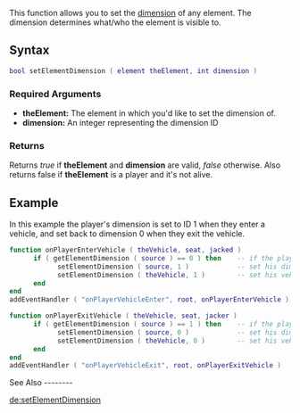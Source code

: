 This function allows you to set the [dimension](/docs/dimension.md "wikilink") of any element. The dimension determines what/who the element is visible to.

Syntax
------

``` lua
bool setElementDimension ( element theElement, int dimension )
```

### Required Arguments

-   **theElement:** The element in which you'd like to set the dimension of.
-   **dimension:** An integer representing the dimension ID

### Returns

Returns *true* if **theElement** and **dimension** are valid, *false* otherwise. Also returns false if **theElement** is a player and it's not alive.

Example
-------

<section name="Server" class="server" show="true">
In this example the player's dimension is set to ID 1 when they enter a vehicle, and set back to dimension 0 when they exit the vehicle.

``` lua
function onPlayerEnterVehicle ( theVehicle, seat, jacked )
      if ( getElementDimension ( source ) == 0 ) then    -- if the player is in dimension 0
            setElementDimension ( source, 1 )            -- set his dimension to 1
            setElementDimension ( theVehicle, 1 )        -- set his vehicle's dimension to 1 as well
      end
end
addEventHandler ( "onPlayerVehicleEnter", root, onPlayerEnterVehicle )

function onPlayerExitVehicle ( theVehicle, seat, jacker )
      if ( getElementDimension ( source ) == 1 ) then    -- if the player is in dimension 1
            setElementDimension ( source, 0 )            -- set his dimension back to 0
            setElementDimension ( theVehicle, 0 )        -- set his vehicle's dimension back to 0 as well
      end
end
addEventHandler ( "onPlayerVehicleExit", root, onPlayerExitVehicle )
```

</section>
See Also
--------

[de:setElementDimension](/docs/de-setelementdimension.md "wikilink")
